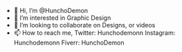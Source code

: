 - 👋 Hi, I’m @HunchoDemon
- 👀 I’m interested in Graphic Design
- 💞️ I’m looking to collaborate on Designs, or videos
- 📫 How to reach me, Twitter: Hunchodemonn Instagram: Hunchodemonn Fiverr: HunchoDemon
